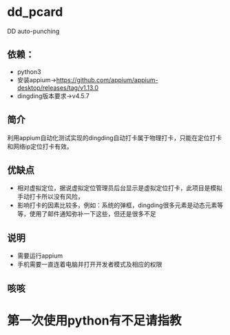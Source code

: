 # dd_pcard
DD auto-punching


## 依赖：
 *  python3<br>
 *  安装appium->https://github.com/appium/appium-desktop/releases/tag/v1.13.0<br>
 *  dingding版本要求->v4.5.7<br>

## 简介
  利用appium自动化测试实现的dingding自动打卡属于物理打卡，只能在定位打卡和网络ip定位打卡有效。
## 优缺点
  * 相对虚拟定位，据说虚拟定位管理员后台显示是虚拟定位打卡，此项目是模拟手动打卡所以没有风险，
  * 影响打卡的因素比较多，例如：系统的弹框，dingding很多元素是动态元素等等，使用了邮件通知弥补一下这些，但还是很多不足
## 说明
  * 需要运行appium
  * 手机需要一直连着电脑并打开开发者模式及相应的权限
  
## 咳咳
  # 第一次使用python有不足请指教
